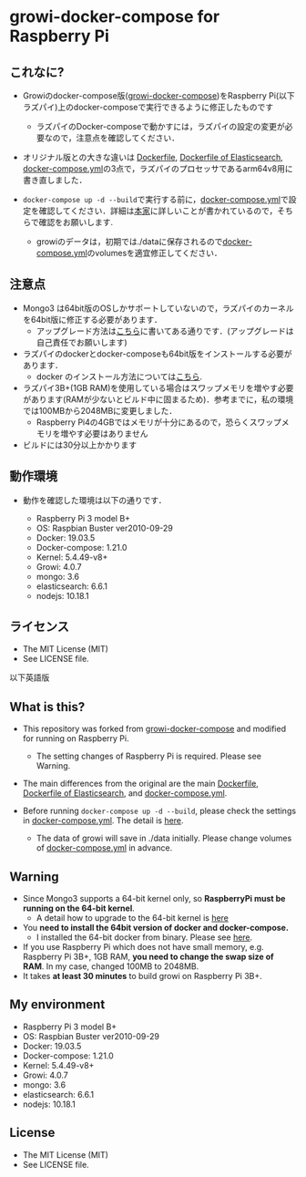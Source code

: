 growi-docker-compose for Raspberry Pi
=====================

これなに?
---------
- Growiのdocker-compose版([growi-docker-compose](https://github.com/weseek/growi-docker-compose))をRaspberry Pi(以下ラズパイ)上のdocker-composeで実行できるように修正したものです
  - ラズパイのDocker-composeで動かすには，ラズパイの設定の変更が必要なので，注意点を確認してください．

- オリジナル版との大きな違いは [Dockerfile](./Dockerfile), [Dockerfile of Elasticsearch](./elasticsearch/Dockerfile), [docker-compose.yml](./docker-compose.yml)の3点で，ラズパイのプロセッサであるarm64v8用に書き直しました．

- ```docker-compose up -d --build```で実行する前に，[docker-compose.yml](./docker-compose.yml)で設定を確認してください．詳細は[本家](https://github.com/weseek/growi-docker-compose)に詳しいことが書かれているので，そちらで確認をお願いします.
  - growiのデータは，初期では./dataに保存されるので[docker-compose.yml](./docker-compose.yml)のvolumesを適宜修正してください．

注意点
--------
- Mongo3 は64bit版のOSしかサポートしていないので，ラズパイのカーネルを64bit版に修正する必要があります．
  - アップグレード方法は[こちら](https://www.raspberrypi.org/forums/viewtopic.php?t=250730)に書いてある通りです．(アップグレードは自己責任でお願いします)
- ラズパイのdockerとdocker-composeも64bit版をインストールする必要があります．
  - docker のインストール方法については[こちら](https://docs.docker.com/engine/install/binaries/). 
- ラズパイ3B+(1GB RAM)を使用している場合はスワップメモリを増やす必要があります(RAMが少ないとビルド中に固まるため)．参考までに，私の環境では100MBから2048MBに変更しました．
  - Raspberry Pi4の4GBではメモリが十分にあるので，恐らくスワップメモリを増やす必要はありません
- ビルドには30分以上かかります


動作環境
---------
- 動作を確認した環境は以下の通りです．

  - Raspberry Pi 3 model B+
  - OS: Raspbian Buster ver2010-09-29
  - Docker: 19.03.5
  - Docker-compose: 1.21.0
  - Kernel:  5.4.49-v8+
  - Growi: 4.0.7
  - mongo: 3.6
  - elasticsearch: 6.6.1
  - nodejs: 10.18.1

ライセンス
---------
* The MIT License (MIT)
* See LICENSE file.

以下英語版

What is this?
---------
- This repository was forked from [growi-docker-compose](https://github.com/weseek/growi-docker-compose) and modified for running on Raspberry Pi.
  - The setting changes of Raspberry Pi is required. Please see Warning. 

- The main differences from the original are the main [Dockerfile](./Dockerfile), [Dockerfile of Elasticsearch](./elasticsearch/Dockerfile), and [docker-compose.yml](./docker-compose.yml).

- Before running ```docker-compose up -d --build```, please check the settings in [docker-compose.yml](./docker-compose.yml).
  The detail is [here](https://github.com/weseek/growi-docker-compose).

    - The data of growi will save in ./data initially. Please change volumes of [docker-compose.yml](./docker-compose.yml) in advance.

Warning
---------
  - Since Mongo3 supports a 64-bit kernel only, so __RaspberryPi must be running on the 64-bit kernel__.
    - A detail how to upgrade to the 64-bit kernel is [here](https://www.raspberrypi.org/forums/viewtopic.php?t=250730)
  - You __need to install the 64bit version of docker and docker-compose.__
    - I installed the 64-bit docker from binary. Please see [here](https://docs.docker.com/engine/install/binaries/). 
  - If you use Raspberry Pi which does not have small memory, e.g. Raspberry Pi 3B+, 1GB RAM, __you need to change the swap size of RAM__. In my case, changed 100MB to 2048MB.
  - It takes __at least 30 minutes__ to build growi on Raspberry Pi 3B+. 

My environment
---------
  - Raspberry Pi 3 model B+
  - OS: Raspbian Buster ver2010-09-29
  - Docker: 19.03.5
  - Docker-compose: 1.21.0
  - Kernel:  5.4.49-v8+
  - Growi: 4.0.7
  - mongo: 3.6
  - elasticsearch: 6.6.1
  - nodejs: 10.18.1

License
---------
* The MIT License (MIT)
* See LICENSE file.


